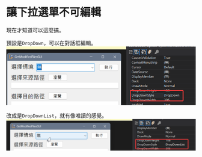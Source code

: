 # 讓下拉選單不可編輯

現在才知道可以這麼搞。
<!--more-->

預設是`DropDown`，可以在對話框編輯。  
[![demo](../img/2023010401/00.png)](../img/2023010401/00.png)  
  
改成是`DropDownList`，就有像唯讀的感覺。  
[![demo](../img/2023010401/01.png)](../img/2023010401/01.png) 
